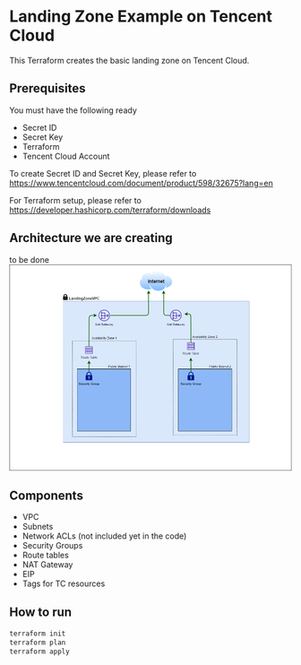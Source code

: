 # Landing Zone Example on Tencent Cloud
This Terraform creates the basic landing zone on Tencent Cloud.

## Prerequisites
You must have the following ready

- Secret ID
- Secret Key 
- Terraform
- Tencent Cloud Account

To create Secret ID and Secret Key, please refer to https://www.tencentcloud.com/document/product/598/32675?lang=en 

For Terraform setup, please refer to https://developer.hashicorp.com/terraform/downloads 

## Architecture we are creating
to be done 
<img src="architecture-schema.png">

## Components 
 - VPC
 - Subnets
 - Network ACLs (not included yet in the code)
 - Security Groups
 - Route tables
 - NAT Gateway
 - EIP
 - Tags for TC resources

## How to run
```
terraform init
terraform plan
terraform apply
```

